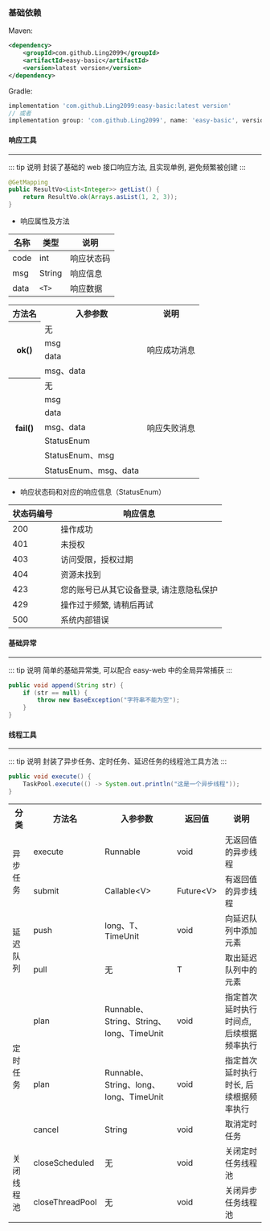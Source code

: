 ### 基础依赖

Maven:
~~~xml
<dependency>
    <groupId>com.github.Ling2099</groupId>
    <artifactId>easy-basic</artifactId>
    <version>latest version</version>
</dependency>
~~~

Gradle:
~~~gradle
implementation 'com.github.Ling2099:easy-basic:latest version'
// 或者
implementation group: 'com.github.Ling2099', name: 'easy-basic', version: 'latest version'
~~~

#### 响应工具
---
::: tip 说明
封装了基础的 web 接口响应方法, 且实现单例, 避免频繁被创建
:::

~~~java
@GetMapping
public ResultVo<List<Integer>> getList() {
    return ResultVo.ok(Arrays.asList(1, 2, 3));
}
~~~

+ 响应属性及方法

| 名称 | 类型 | 说明 |
| ---- | ---- | ---- |
| code | int | 响应状态码 |
| msg | String | 响应信息 |
| data | `<T>` | 响应数据 |

<table>
    <tr>
        <th>方法名</th>
        <th>入参参数</th>
        <th>说明</th>
    </tr>
    <tr>
        <th rowspan="4">ok()</th>
        <td>无</td>
        <td rowspan="4">响应成功消息</td>
    </tr>
    <tr>
        <td>msg</td>
    </tr>
    <tr>
        <td>data</td>
    </tr>
    <tr>
        <td>msg、data</td>
    </tr>
    <tr>
        <th rowspan="7">fail()</th>
        <td>无</td>
        <td rowspan="7">响应失败消息</td>
    </tr>
    <tr>
        <td>msg</td>
    </tr>
    <tr>
        <td>data</td>
    </tr>
    <tr>
        <td>msg、data</td>
    </tr>
    <tr>
        <td>StatusEnum</td>
    </tr>
    <tr>
        <td>StatusEnum、msg</td>
    </tr>
    <tr>
        <td>StatusEnum、msg、data</td>
    </tr>
</table>

+ 响应状态码和对应的响应信息（StatusEnum）

| 状态码编号 | 响应信息 |
| ---- | ---- |
| 200 | 操作成功 |
| 401 | 未授权 |
| 403 | 访问受限，授权过期 |
| 404 | 资源未找到 |
| 423 | 您的账号已从其它设备登录, 请注意隐私保护 |
| 429 | 操作过于频繁, 请稍后再试 |
| 500 | 系统内部错误 |

#### 基础异常
---
::: tip 说明
简单的基础异常类, 可以配合 easy-web 中的全局异常捕获
:::

~~~java
public void append(String str) {
    if (str == null) {
        throw new BaseException("字符串不能为空");
    }
}
~~~

#### 线程工具
---
::: tip 说明
封装了异步任务、定时任务、延迟任务的线程池工具方法
:::

~~~java
public void execute() {
    TaskPool.execute(() -> System.out.println("这是一个异步线程"));
}
~~~

<table>
    <tr>
        <th>分类</th>
        <th>方法名</th>
        <th>入参参数</th>
        <th>返回值</th>
        <th>说明</th>
    </tr>
    <tr>
        <td rowspan="2">异步任务</td>
        <td>execute</td>
        <td>Runnable</td>
        <td>void</td>
        <td>无返回值的异步线程</td>
    </tr>
    <tr>
        <td>submit</td>
        <td>Callable&lt;V&gt;</td>
        <td>Future&lt;V&gt;</td>
        <td>有返回值的异步线程</td>
    </tr>
    <tr>
        <td rowspan="2">延迟队列</td>
        <td>push</td>
        <td>long、T、TimeUnit</td>
        <td>void</td>
        <td>向延迟队列中添加元素</td>
    </tr>
    <tr>
        <td>pull</td>
        <td>无</td>
        <td>T</td>
        <td>取出延迟队列中的元素</td>
    </tr>
    <tr>
        <td rowspan="3">定时任务</td>
        <td>plan</td>
        <td>Runnable、String、String、long、TimeUnit</td>
        <td>void</td>
        <td>指定首次延时执行时间点, 后续根据频率执行</td>
    </tr>
    <tr>
        <td>plan</td>
        <td>Runnable、String、long、long、TimeUnit</td>
        <td>void</td>
        <td>指定首次延时执行时长, 后续根据频率执行</td>
    </tr>
    <tr>
        <td>cancel</td>
        <td>String</td>
        <td>void</td>
        <td>取消定时任务</td>
    </tr>
    <tr>
        <td rowspan="2">关闭线程池</td>
        <td>closeScheduled</td>
        <td>无</td>
        <td>void</td>
        <td>关闭定时任务线程池</td>
    </tr>
    <tr>
        <td>closeThreadPool</td>
        <td>无</td>
        <td>void</td>
        <td>关闭异步任务线程池</td>
    </tr>
</table>